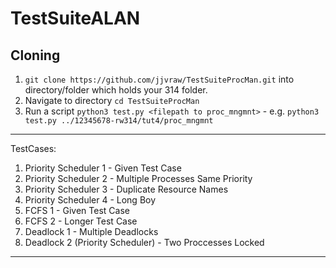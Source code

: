 # TestSuiteALAN

## Cloning
1. `git clone https://github.com/jjvraw/TestSuiteProcMan.git` into directory/folder which holds your 314 folder.
2. Navigate to directory `cd TestSuiteProcMan`
3. Run a script `python3 test.py <filepath to proc_mngmnt>` - e.g. `python3 test.py ../12345678-rw314/tut4/proc_mngmnt` 

---
TestCases: 
1. Priority Scheduler 1 - Given Test Case
2. Priority Scheduler 2 - Multiple Processes Same Priority
3. Priority Scheduler 3 - Duplicate Resource Names
4. Priority Scheduler 4 - Long Boy
5. FCFS 1 - Given Test Case
6. FCFS 2 - Longer Test Case
7. Deadlock 1 - Multiple Deadlocks
8. Deadlock 2 (Priority Scheduler) - Two Proccesses Locked
---
